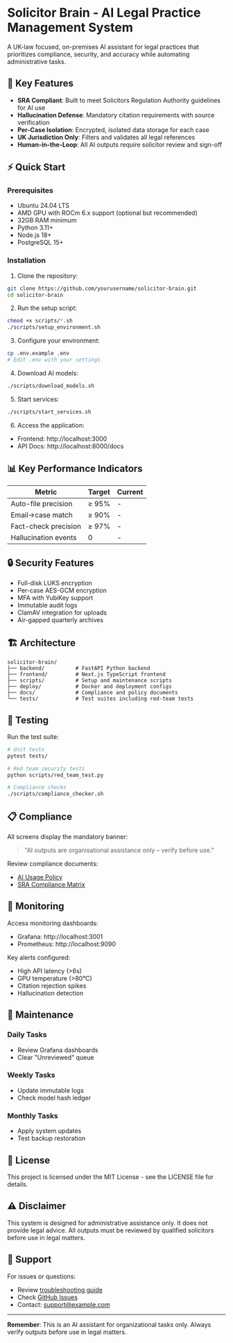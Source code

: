 # Solicitor Brain - AI Legal Practice Management System

A UK-law focused, on-premises AI assistant for legal practices that prioritizes compliance, security, and accuracy while automating administrative tasks.

## 🎯 Key Features

- **SRA Compliant**: Built to meet Solicitors Regulation Authority guidelines for AI use
- **Hallucination Defense**: Mandatory citation requirements with source verification
- **Per-Case Isolation**: Encrypted, isolated data storage for each case
- **UK Jurisdiction Only**: Filters and validates all legal references
- **Human-in-the-Loop**: All AI outputs require solicitor review and sign-off

## ⚡ Quick Start

### Prerequisites

- Ubuntu 24.04 LTS
- AMD GPU with ROCm 6.x support (optional but recommended)
- 32GB RAM minimum
- Python 3.11+
- Node.js 18+
- PostgreSQL 15+

### Installation

1. Clone the repository:
```bash
git clone https://github.com/yourusername/solicitor-brain.git
cd solicitor-brain
```

2. Run the setup script:
```bash
chmod +x scripts/*.sh
./scripts/setup_environment.sh
```

3. Configure your environment:
```bash
cp .env.example .env
# Edit .env with your settings
```

4. Download AI models:
```bash
./scripts/download_models.sh
```

5. Start services:
```bash
./scripts/start_services.sh
```

6. Access the application:
- Frontend: http://localhost:3000
- API Docs: http://localhost:8000/docs

## 📊 Key Performance Indicators

| Metric | Target | Current |
|--------|--------|---------|
| Auto-file precision | ≥ 95% | - |
| Email→case match | ≥ 90% | - |
| Fact-check precision | ≥ 97% | - |
| Hallucination events | 0 | - |

## 🔒 Security Features

- Full-disk LUKS encryption
- Per-case AES-GCM encryption
- MFA with YubiKey support
- Immutable audit logs
- ClamAV integration for uploads
- Air-gapped quarterly archives

## 🏗️ Architecture

```
solicitor-brain/
├── backend/          # FastAPI Python backend
├── frontend/         # Next.js TypeScript frontend
├── scripts/          # Setup and maintenance scripts
├── deploy/           # Docker and deployment configs
├── docs/             # Compliance and policy documents
└── tests/            # Test suites including red-team tests
```

## 🧪 Testing

Run the test suite:
```bash
# Unit tests
pytest tests/

# Red team security tests
python scripts/red_team_test.py

# Compliance checks
./scripts/compliance_checker.sh
```

## 📋 Compliance

All screens display the mandatory banner:
> "AI outputs are organisational assistance only – verify before use."

Review compliance documents:
- [AI Usage Policy](docs/policy_ai_usage.md)
- [SRA Compliance Matrix](docs/sra_compliance_matrix.md)

## 🚨 Monitoring

Access monitoring dashboards:
- Grafana: http://localhost:3001
- Prometheus: http://localhost:9090

Key alerts configured:
- High API latency (>6s)
- GPU temperature (>80°C)
- Citation rejection spikes
- Hallucination detection

## 🔧 Maintenance

### Daily Tasks
- Review Grafana dashboards
- Clear "Unreviewed" queue

### Weekly Tasks
- Update immutable logs
- Check model hash ledger

### Monthly Tasks
- Apply system updates
- Test backup restoration

## 📝 License

This project is licensed under the MIT License - see the LICENSE file for details.

## ⚠️ Disclaimer

This system is designed for administrative assistance only. It does not provide legal advice. All outputs must be reviewed by qualified solicitors before use in legal matters.

## 🤝 Support

For issues or questions:
- Review [troubleshooting guide](docs/troubleshooting.md)
- Check [GitHub Issues](https://github.com/yourusername/solicitor-brain/issues)
- Contact: support@example.com

---

**Remember**: This is an AI assistant for organizational tasks only. Always verify outputs before use in legal matters.